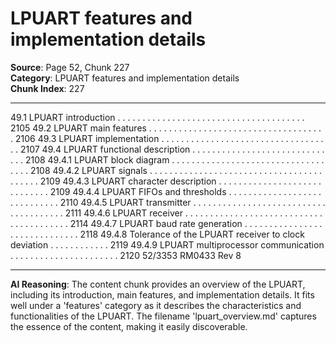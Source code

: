 # LPUART features and implementation details

**Source**: Page 52, Chunk 227  
**Category**: LPUART features and implementation details  
**Chunk Index**: 227

---

49.1 LPUART introduction . . . . . . . . . . . . . . . . . . . . . . . . . . . . . . . . . . . . . . 2105
49.2 LPUART main features . . . . . . . . . . . . . . . . . . . . . . . . . . . . . . . . . . . . 2106
49.3 LPUART implementation . . . . . . . . . . . . . . . . . . . . . . . . . . . . . . . . . . . 2107
49.4 LPUART functional description . . . . . . . . . . . . . . . . . . . . . . . . . . . . . . 2108
49.4.1 LPUART block diagram . . . . . . . . . . . . . . . . . . . . . . . . . . . . . . . . . . . 2108
49.4.2 LPUART signals . . . . . . . . . . . . . . . . . . . . . . . . . . . . . . . . . . . . . . . . . 2109
49.4.3 LPUART character description . . . . . . . . . . . . . . . . . . . . . . . . . . . . . 2109
49.4.4 LPUART FIFOs and thresholds . . . . . . . . . . . . . . . . . . . . . . . . . . . . . 2110
49.4.5 LPUART transmitter . . . . . . . . . . . . . . . . . . . . . . . . . . . . . . . . . . . . . . 2111
49.4.6 LPUART receiver . . . . . . . . . . . . . . . . . . . . . . . . . . . . . . . . . . . . . . . . 2114
49.4.7 LPUART baud rate generation . . . . . . . . . . . . . . . . . . . . . . . . . . . . . . 2118
49.4.8 Tolerance of the LPUART receiver to clock deviation . . . . . . . . . . . . 2119
49.4.9 LPUART multiprocessor communication . . . . . . . . . . . . . . . . . . . . . . 2120
52/3353 RM0433 Rev 8

---

**AI Reasoning**: The content chunk provides an overview of the LPUART, including its introduction, main features, and implementation details. It fits well under a 'features' category as it describes the characteristics and functionalities of the LPUART. The filename 'lpuart_overview.md' captures the essence of the content, making it easily discoverable.
